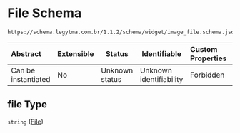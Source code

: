 # File Schema

```txt
https://schema.legytma.com.br/1.1.2/schema/widget/image_file.schema.json#/properties/file
```




| Abstract            | Extensible | Status         | Identifiable            | Custom Properties | Additional Properties | Access Restrictions | Defined In                                                                                 |
| :------------------ | ---------- | -------------- | ----------------------- | :---------------- | --------------------- | ------------------- | ------------------------------------------------------------------------------------------ |
| Can be instantiated | No         | Unknown status | Unknown identifiability | Forbidden         | Allowed               | none                | [image_file.schema.json\*](../schema/widget/image_file.schema.json) |

## file Type

`string` ([File](image_file-properties-file.md))
